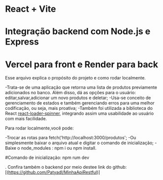 # React + Vite
# Integração backend com Node.js e Express
# Vercel para front e Render para back

Esse arquivo explica o propósito do projeto e como rodar localmente.

-Trata-se de uma aplicação que retorna uma lista de produtos previamente adicionados no banco. Além disso, dá as opções para o usuário: editar,salvar,adicionar um novo produtos e deletar;
-Usa-se conceito de gerenciamento de estados e também gerenciando erros para uma melhor codificação, ou seja, mais proativa;
-Também foi utilizada a biblioteca do React [react-loader-spinner](https://www.npmjs.com/package/react-loader-spinner), integrando assim  uma usabilidade ao usuário com mais facilidade.

Para rodar localmente,você pode:

-Trocar as rotas para fetch('http://localhost:3000/produtos';
-Ou simplesmente baixar o arquivo atual e digitar o comando de inicialização;
-Baixe o node_modules : npm i ou npm install.

#Comando de inicialização: npm rum dev

. Confira também o backend por meio destee link do github: [(https://github.com/Patyadl/MinhaApiRestful)]
